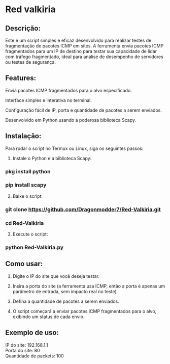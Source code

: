 # Red valkiria 

## Descrição:
Este é um script simples e eficaz desenvolvido para realizar testes de fragmentação de pacotes ICMP em sites. A ferramenta envia pacotes ICMP fragmentados para um IP de destino para testar sua capacidade de lidar com tráfego fragmentado, ideal para análise de desempenho de servidores ou testes de segurança.

## Features:

Envia pacotes ICMP fragmentados para o alvo especificado.

Interface simples e interativa no terminal.

Configuração fácil de IP, porta e quantidade de pacotes a serem enviados.

Desenvolvido em Python usando a poderosa biblioteca Scapy.


## Instalação:
Para rodar o script no Termux ou Linux, siga os seguintes passos:

1. Instale o Python e a biblioteca Scapy:

### pkg install python
### pip install scapy


2. Baixe o script:

### git clone https://github.com/Dragonmodder7/Red-Valkiria.git
### cd Red-Valkiria


3. Execute o script:

### python Red-Valkiria.py



## Como usar:

1. Digite o IP do site que você deseja testar.


2. Insira a porta do site (a ferramenta usa ICMP, então a porta é apenas um parâmetro de entrada, sem impacto real no teste).


3. Defina a quantidade de pacotes a serem enviados.


4. O script começará a enviar pacotes ICMP fragmentados para o alvo, exibindo um status de cada envio.



## Exemplo de uso:

IP do site: 192.168.1.1  
Porta do site: 80  
Quantidade de packets: 100
